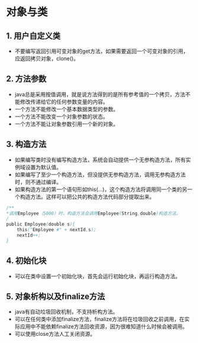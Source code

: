 # 对象与类
## 1. 用户自定义类
- 不要编写返回引用可变对象的get方法，如果需要返回一个可变对象的引用，应返回拷贝对象，clone()。

## 2. 方法参数
- java总是采用按值调用，就是说方法得到的是所有参考值的一个拷贝，方法不能修改传递给它的任何参数变量的内容。
- 一个方法不能修改一个基本数据类型的参数。
- 一个方法不能改变一个对象参数的状态。
- 一个方法不能让对象参数引用一个新的对象。

## 3. 构造方法
- 如果编写类时没有编写构造方法，系统会自动提供一个无参构造方法，所有实例域设置为默认值。
- 如果编写了至少一个构造方法，但没提供无参构造方法，调用无参构造方法时，则不通过编译。
- 如果构造方法的第一个语句形如this(...)，这个构造方法将调用同一个类的另一个构造方法。这样可以把公共的构造方法代码部分提取出来。
```java
/**
*调用Employee（5000）时，构造方法会调用Employee(String,double)构造方法。
/
public Employee(double s){
	this("Employee #" + nextId,s);
    nextId++;
}
```

## 4. 初始化块
- 可以在类中设置一个初始化块，首先会运行初始化块，再运行构造方法。

## 5. 对象析构以及finalize方法
- java有自动垃圾回收机制，不支持析构方法。
- 可以在任何类中添加finalize方法，finalize方法将在垃圾回收之前调用，在实际应用中不能依赖finalize方法回收资源，因为很难知道什么时候会被调用。
- 可以使用close方法人工关闭资源。


